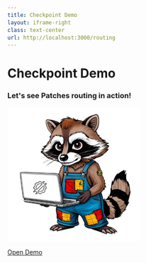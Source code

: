 ```yaml
---
title: Checkpoint Demo
layout: iframe-right
class: text-center
url: http://localhost:3000/routing
---
```


# Checkpoint Demo

### Let's see **Patches** routing in action!

<img src="../patches.svg" alt="Checkpoint demo" width="300px" />

[Open Demo](http://localhost:3000/routing)
